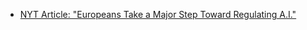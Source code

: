 - [NYT Article: "Europeans Take a Major Step Toward Regulating A.I."](https://www.nytimes.com/2023/06/14/technology/europe-ai-regulation.html)